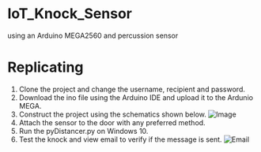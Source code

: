 # IoT_Knock_Sensor
using an Arduino MEGA2560 and percussion sensor

# Replicating
1. Clone the project and change the username, recipient and password.
2. Download the ino file using the Arduino IDE and upload it to the Ardunio MEGA.
3. Construct the project using the schematics shown below.
![Image](https://github.com/omidk414/IoT_Knock_Sensor/blob/main/Cirkit_Designer_JRrqDBtxGl.png)
4. Attach the sensor to the door with any preferred method.
5. Run the pyDistancer.py on Windows 10.
6. Test the knock and view email to verify if the message is sent. 
![Email](https://github.com/omidk414/IoT_Knock_Sensor/blob/main/8TLFob1FZ6.png)
      
          
      

  
